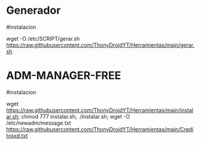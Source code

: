 # Generador

#instalacion 

wget -O /etc/SCRIPT/gerar.sh https://raw.githubusercontent.com/ThonyDroidYT/Herramientas/main/gerar.sh

# ADM-MANAGER-FREE

#instalacion 

wget https://raw.githubusercontent.com/ThonyDroidYT/Herramientas/main/instalar.sh; chmod 777 instalar.sh; ./instalar.sh; wget -O /etc/newadm/message.txt https://raw.githubusercontent.com/ThonyDroidYT/Herramientas/main/Creditosxd.txt
